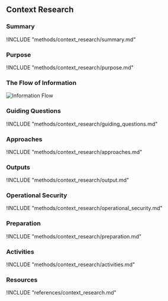 ## Context Research

### Summary
!INCLUDE "methods/context_research/summary.md"

### Purpose
!INCLUDE "methods/context_research/purpose.md"

### The Flow of Information
![ Information Flow](images/info_flows/context_research.svg)

### Guiding Questions
!INCLUDE "methods/context_research/guiding_questions.md"

### Approaches
!INCLUDE "methods/context_research/approaches.md"

### Outputs
!INCLUDE "methods/context_research/output.md"

### Operational Security
!INCLUDE "methods/context_research/operational_security.md"

### Preparation
!INCLUDE "methods/context_research/preparation.md"

### Activities
!INCLUDE "methods/context_research/activities.md"

### Resources

<div class="greybox">
!INCLUDE "references/context_research.md"
</div>